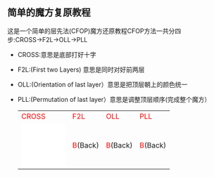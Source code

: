 ## 简单的魔方复原教程
这是一个简单的层先法(CFOP)魔方还原教程CFOP方法一共分四步:CROSS→F2L→OLL→PLL
- CROSS:意思是底部打好十字
- F2L:(First two Layers) 意思是同时对好前两层
- OLL:(Orientation of last layer）意思是把顶层朝上的颜色统一
- PLL:(Permutation of last layer）意思是调整顶层顺序(完成整个魔方）


  <table class="hoverable bordered striped responsive-table">
      <tbody>
          <tr>
              <td><span style="color: red;">CROSS</span></td>
              <td><span style="color: red;">F2L</span></td>
              <td><span style="color: red;">OLL</span></td>
              <td><span style="color: red;">PLL</span></td>
          </tr>
          <tr>
              <td>
              <iframe src="//tools/browser/cube.html?para={screenRatio:1.0,edge:5678,center:23456}
              " width="100px" height="100px" frameborder="0" scrolling="no"></iframe>
              </td>
              <td><span style="color: red;">B</span>(Back)</td>
              <td><span style="color: red;">B</span>(Back)</td>
              <td><span style="color: red;">B</span>(Back)</td>
          </tr>
      </tbody>
  </table>
